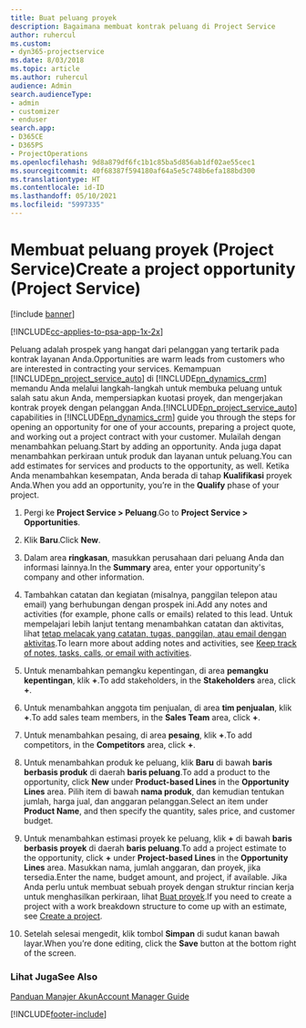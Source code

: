 ```yaml
---
title: Buat peluang proyek
description: Bagaimana membuat kontrak peluang di Project Service
author: ruhercul
ms.custom:
- dyn365-projectservice
ms.date: 8/03/2018
ms.topic: article
ms.author: ruhercul
audience: Admin
search.audienceType:
- admin
- customizer
- enduser
search.app:
- D365CE
- D365PS
- ProjectOperations
ms.openlocfilehash: 9d8a879df6fc1b1c85ba5d856ab1df02ae55cec1
ms.sourcegitcommit: 40f68387f594180af64a5e5c748b6efa188bd300
ms.translationtype: HT
ms.contentlocale: id-ID
ms.lasthandoff: 05/10/2021
ms.locfileid: "5997335"
---
```

# <a name="create-a-project-opportunity-project-service"></a><span data-ttu-id="b3de4-103">Membuat peluang proyek (Project Service)</span><span class="sxs-lookup"><span data-stu-id="b3de4-103">Create a project opportunity (Project Service)</span></span>

[!include [banner](../includes/psa-now-project-operations.md)]

[!INCLUDE[cc-applies-to-psa-app-1x-2x](../includes/cc-applies-to-psa-app-1x-2x.md)]

<span data-ttu-id="b3de4-104">Peluang adalah prospek yang hangat dari pelanggan yang tertarik pada kontrak layanan Anda.</span><span class="sxs-lookup"><span data-stu-id="b3de4-104">Opportunities are warm leads from customers who are interested in contracting your services.</span></span> <span data-ttu-id="b3de4-105">Kemampuan [!INCLUDE[pn_project_service_auto](../includes/pn-project-service-auto.md)] di [!INCLUDE[pn_dynamics_crm](../includes/pn-dynamics-crm.md)] memandu Anda melalui langkah-langkah untuk membuka peluang untuk salah satu akun Anda, mempersiapkan kuotasi proyek, dan mengerjakan kontrak proyek dengan pelanggan Anda.</span><span class="sxs-lookup"><span data-stu-id="b3de4-105">[!INCLUDE[pn_project_service_auto](../includes/pn-project-service-auto.md)] capabilities in [!INCLUDE[pn_dynamics_crm](../includes/pn-dynamics-crm.md)] guide you through the steps for opening an opportunity for one of your accounts, preparing a project quote, and working out a project contract with your customer.</span></span> <span data-ttu-id="b3de4-106">Mulailah dengan menambahkan peluang.</span><span class="sxs-lookup"><span data-stu-id="b3de4-106">Start by adding an opportunity.</span></span> <span data-ttu-id="b3de4-107">Anda juga dapat menambahkan perkiraan untuk produk dan layanan untuk peluang.</span><span class="sxs-lookup"><span data-stu-id="b3de4-107">You can add estimates for services and products to the opportunity, as well.</span></span> <span data-ttu-id="b3de4-108">Ketika Anda menambahkan kesempatan, Anda berada di tahap **Kualifikasi** proyek Anda.</span><span class="sxs-lookup"><span data-stu-id="b3de4-108">When you add an opportunity, you’re in the **Qualify** phase of your project.</span></span>  
  
1.  <span data-ttu-id="b3de4-109">Pergi ke **Project Service > Peluang**.</span><span class="sxs-lookup"><span data-stu-id="b3de4-109">Go to **Project Service > Opportunities**.</span></span>  
  
2.  <span data-ttu-id="b3de4-110">Klik **Baru**.</span><span class="sxs-lookup"><span data-stu-id="b3de4-110">Click **New**.</span></span>  
  
3.  <span data-ttu-id="b3de4-111">Dalam area **ringkasan**, masukkan perusahaan dari peluang Anda dan informasi lainnya.</span><span class="sxs-lookup"><span data-stu-id="b3de4-111">In the **Summary** area, enter your opportunity's company and other information.</span></span>  
  
4.  <span data-ttu-id="b3de4-112">Tambahkan catatan dan kegiatan (misalnya, panggilan telepon atau email) yang berhubungan dengan prospek ini.</span><span class="sxs-lookup"><span data-stu-id="b3de4-112">Add any notes and activities (for example, phone calls or emails) related to this lead.</span></span> <span data-ttu-id="b3de4-113">Untuk mempelajari lebih lanjut tentang menambahkan catatan dan aktivitas, lihat [tetap melacak yang catatan, tugas, panggilan, atau email dengan aktivitas](/dynamics365/customerengagement/on-premises/basics/work-with-activities).</span><span class="sxs-lookup"><span data-stu-id="b3de4-113">To learn more about adding notes and activities, see [Keep track of notes, tasks, calls, or email with activities](/dynamics365/customerengagement/on-premises/basics/work-with-activities).</span></span>  
  
5.  <span data-ttu-id="b3de4-114">Untuk menambahkan pemangku kepentingan, di area **pemangku kepentingan**, klik **+**.</span><span class="sxs-lookup"><span data-stu-id="b3de4-114">To add stakeholders, in the **Stakeholders** area, click **+**.</span></span>  
  
6.  <span data-ttu-id="b3de4-115">Untuk menambahkan anggota tim penjualan, di area **tim penjualan**, klik **+**.</span><span class="sxs-lookup"><span data-stu-id="b3de4-115">To add sales team members, in the **Sales Team** area, click **+**.</span></span>  
  
7.  <span data-ttu-id="b3de4-116">Untuk menambahkan pesaing, di area **pesaing**, klik **+**.</span><span class="sxs-lookup"><span data-stu-id="b3de4-116">To add competitors, in the **Competitors** area, click **+**.</span></span>  
  
8.  <span data-ttu-id="b3de4-117">Untuk menambahkan produk ke peluang, klik **Baru** di bawah **baris berbasis produk** di daerah **baris peluang**.</span><span class="sxs-lookup"><span data-stu-id="b3de4-117">To add a product to the opportunity, click **New** under **Product-based Lines** in the **Opportunity Lines** area.</span></span> <span data-ttu-id="b3de4-118">Pilih item di bawah **nama produk**, dan kemudian tentukan jumlah, harga jual, dan anggaran pelanggan.</span><span class="sxs-lookup"><span data-stu-id="b3de4-118">Select an item under **Product Name**, and then specify the quantity, sales price, and customer budget.</span></span>  
  
9. <span data-ttu-id="b3de4-119">Untuk menambahkan estimasi proyek ke peluang, klik **+** di bawah **baris berbasis proyek** di daerah **baris peluang**.</span><span class="sxs-lookup"><span data-stu-id="b3de4-119">To add a project estimate to the opportunity, click **+** under **Project-based Lines** in the **Opportunity Lines** area.</span></span> <span data-ttu-id="b3de4-120">Masukkan nama, jumlah anggaran, dan proyek, jika tersedia.</span><span class="sxs-lookup"><span data-stu-id="b3de4-120">Enter the name, budget amount, and project, if available.</span></span> <span data-ttu-id="b3de4-121">Jika Anda perlu untuk membuat sebuah proyek dengan struktur rincian kerja untuk menghasilkan perkiraan, lihat [Buat proyek](../psa/create-project.md).</span><span class="sxs-lookup"><span data-stu-id="b3de4-121">If you need to create a project with a work breakdown structure to come up with an estimate, see [Create a project](../psa/create-project.md).</span></span>  
  
10. <span data-ttu-id="b3de4-122">Setelah selesai mengedit, klik tombol **Simpan** di sudut kanan bawah layar.</span><span class="sxs-lookup"><span data-stu-id="b3de4-122">When you’re done editing, click the **Save** button at the bottom right of the screen.</span></span>  
  
### <a name="see-also"></a><span data-ttu-id="b3de4-123">Lihat Juga</span><span class="sxs-lookup"><span data-stu-id="b3de4-123">See Also</span></span>  
 [<span data-ttu-id="b3de4-124">Panduan Manajer Akun</span><span class="sxs-lookup"><span data-stu-id="b3de4-124">Account Manager Guide</span></span>](../psa/account-manager-guide.md)


[!INCLUDE[footer-include](../includes/footer-banner.md)]